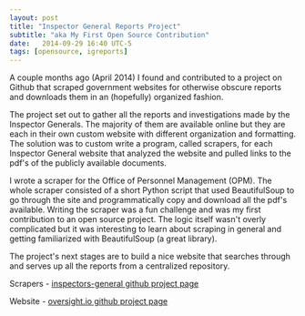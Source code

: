 ```yaml
---
layout: post
title: "Inspector General Reports Project"
subtitle: "aka My First Open Source Contribution"
date:   2014-09-29 16:40 UTC-5
tags: [opensource, igreports]
---
```


A couple months ago (April 2014) I found and contributed to a project on Github
that scraped government websites for otherwise obscure reports and downloads
them in an (hopefully) organized fashion.

The project set out to gather all the reports and investigations made by
the Inspector Generals. The majority of them are available online but they are
each in their own custom website with different organization and formatting.
The solution was to custom write a program, called scrapers, for each Inspector
General website that analyzed the website and pulled links to the pdf's of the
publicly available documents.

I wrote a scraper for the Office of Personnel Management (OPM). The whole
scraper consisted of a short Python script that used BeautifulSoup to go through
the site and programmatically copy and download all the pdf's available. Writing
the scraper was a fun challenge and was my first contribution to an open source
project. The logic itself wasn't overly complicated but it was interesting to
learn about scraping in general and getting familiarized with BeautifulSoup (a
great library).

The project's next stages are to build a nice website that searches through
and serves up all the reports from a centralized repository.

Scrapers - [inspectors-general github project page](https://github.com/unitedstates/inspectors-general)

Website - [oversight.io github project page](https://github.com/konklone/oversight.io)
